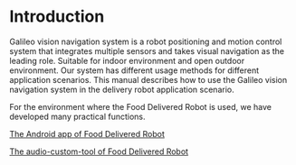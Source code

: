 # Introduction

Galileo vision navigation system is a robot positioning and motion control system that integrates multiple sensors and takes visual navigation as the leading role. Suitable for indoor environment and open outdoor environment. Our system has different usage methods for different application scenarios. This manual describes how to use the Galileo vision navigation system in the delivery robot application scenario.

For the environment where the Food Delivered Robot is used, we have developed many practical functions.

[The Android app of Food Delivered Robot](https://doc.bwbot.org/en/books-online/chitu-client-android/)

[The audio-custom-tool of Food Delivered Robot](./audio.html)
